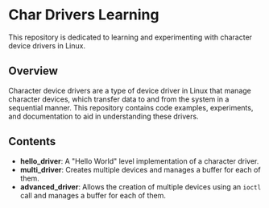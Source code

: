 # Char Drivers Learning

This repository is dedicated to learning and experimenting with character device drivers in Linux.

## Overview

Character device drivers are a type of device driver in Linux that manage character devices, which transfer data to and from the system in a sequential manner. This repository contains code examples, experiments, and documentation to aid in understanding these drivers.

## Contents

- **hello_driver**: A "Hello World" level implementation of a character driver.
- **multi_driver**: Creates multiple devices and manages a buffer for each of them.
- **advanced_driver**: Allows the creation of multiple devices using an `ioctl` call and manages a buffer for each of them.
